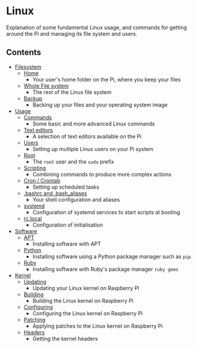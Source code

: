 # Linux

Explanation of some fundamental Linux usage, and commands for getting around the Pi and managing its file system and users.

## Contents

- [Filesystem](./filesystem)
    - [Home](./filesystem/home.md)
        - Your user's home folder on the Pi, where you keep your files
    - [Whole File system](./filesystem/whole-filesystem.md)
        - The rest of the Linux file system
    - [Backup](./filesystem/backup.md)
        - Backing up your files and your operating system image
- [Usage](./usage)
    - [Commands](./usage/commands.md)
        - Some basic and more advanced Linux commands
    - [Text editors](./usage/text-editors.md)
        - A selection of text editors available on the Pi
    - [Users](./usage/users.md)
        - Setting up multiple Linux users on your Pi system
    - [Root](./usage/root.md)
        - The `root` user and the `sudo` prefix
    - [Scripting](./usage/scripting.md)
        - Combining commands to produce more complex actions
    - [Cron / Crontab](./usage/cron.md)
        - Setting up scheduled tasks
    - [.bashrc and .bash_aliases](./usage/bashrc.md)
        - Your shell configuration and aliases
    - [systemd](./usage/systemd.md)
        - Configuration of systemd services to start scripts at booting
    - [rc.local](./usage/rc-local.md)
        - Configuration of initialisation
- [Software](./software)
    - [APT](./software/apt.md)
        - Installing software with APT
    - [Python](./software/python.md)
        - Installing software using a Python package manager such as `pip`
    - [Ruby](./software/ruby.md)
        - Installing software with Ruby's package manager `ruby gems`
- [Kernel](./kernel)
    - [Updating](./kernel/updating.md)
        - Updating your Linux kernel on Raspberry Pi
    - [Building](./kernel/building.md)
        - Building the Linux kernel on Raspberry Pi
    - [Configuring](./kernel/configuring.md)
        - Configuring the Linux kernel on Raspberry Pi
    - [Patching](./kernel/patching.md)
        - Applying patches to the Linux kernel on Raspberry Pi
    - [Headers](./kernel/headers.md)
        - Getting the kernel headers
